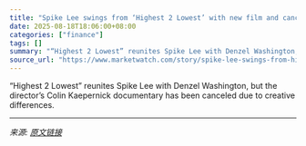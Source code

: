 ```yaml
---
title: "Spike Lee swings from ‘Highest 2 Lowest’ with new film and cancellation of ESPN documentary"
date: 2025-08-18T18:06:00+08:00
categories: ["finance"]
tags: []
summary: "“Highest 2 Lowest” reunites Spike Lee with Denzel Washington, but the director’s Colin Kaepernick documentary has been canceled due to creative differences."
source_url: "https://www.marketwatch.com/story/spike-lee-swings-from-highest-2-lowest-with-new-film-and-cancellation-of-espn-documentary-f4683fae?mod=mw_rss_topstories"
---
```


“Highest 2 Lowest” reunites Spike Lee with Denzel Washington, but the director’s Colin Kaepernick documentary has been canceled due to creative differences.

---

*来源: [原文链接](https://www.marketwatch.com/story/spike-lee-swings-from-highest-2-lowest-with-new-film-and-cancellation-of-espn-documentary-f4683fae?mod=mw_rss_topstories)*
